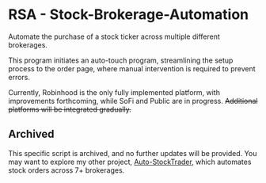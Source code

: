 # RSA - Stock-Brokerage-Automation

Automate the purchase of a stock ticker across multiple different brokerages.

This program initiates an auto-touch program, streamlining the setup process to the order page, where manual intervention is required to prevent errors.

Currently, Robinhood is the only fully implemented platform, with improvements forthcoming, while SoFi and Public are in progress. ~~Additional platforms will be integrated gradually.~~

## Archived
This specific script is archived, and no further updates will be provided. You may want to explore my other project, [Auto-StockTrader](https://github.com/Prem-ium/Auto-StockTrader), which automates stock orders across 7+ brokerages.
